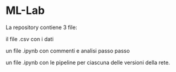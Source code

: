 # ML-Lab

La repository contiene 3 file:

il file .csv con i dati

un file .ipynb con commenti e analisi passo passo 

un file .ipynb con le pipeline per ciascuna delle versioni della rete.
